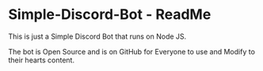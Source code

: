 # Simple-Discord-Bot - ReadMe
This is just a Simple Discord Bot that runs on Node JS. 

The bot is Open Source and is on GitHub for Everyone to use and Modify to their hearts content.
